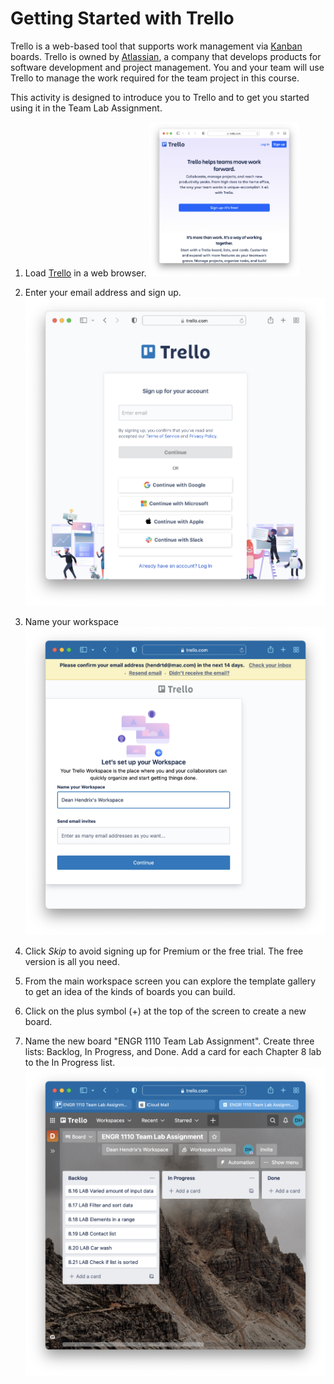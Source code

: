 # Getting Started with Trello

Trello is a web-based tool that supports work management via
[Kanban](https://en.wikipedia.org/wiki/Kanban_board) boards. Trello is owned by
[Atlassian](https://www.atlassian.com/), a company that develops products for
software development and project management. You and your team will use Trello
to manage the work required for the team project in this course.

This activity is designed to introduce you to Trello and to get you started
using it in the Team Lab Assignment.

1. Load [Trello](http://trello.com) in a web browser. <img src="img/trello.png"
   width="50%">

1. Enter your email address and sign up. ![sign-up](img/sign-up.png)

1. Name your workspace ![workspace](img/workspace.png)

1. Click *Skip* to avoid signing up for Premium or the free trial. The free
   version is all you need.

1. From the main workspace screen you can explore the template gallery to get an
   idea of the kinds of boards you can build.

1. Click on the plus symbol (+) at the top of the screen to create a new board.


1. Name the new board "ENGR 1110 Team Lab Assignment". Create three lists:
   Backlog, In Progress, and Done. Add a card for each Chapter 8 lab to the In
   Progress list. ![assignment-board](img/assignment-board.png)

 

